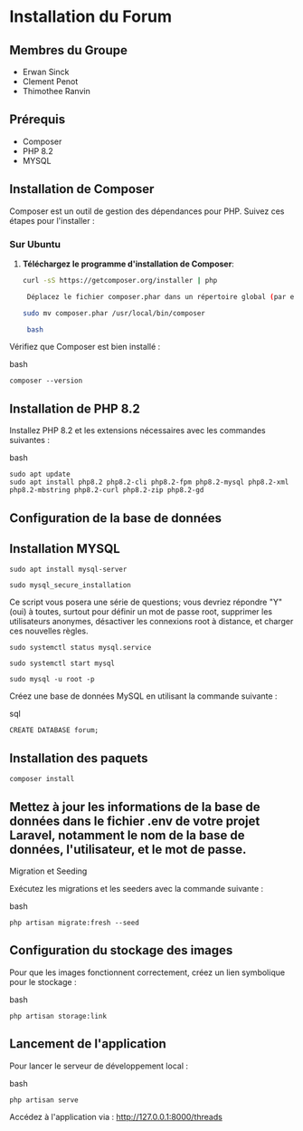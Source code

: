 # Installation du Forum

## Membres du Groupe
- Erwan Sinck
- Clement Penot
- Thimothee Ranvin

## Prérequis
- Composer
- PHP 8.2
- MYSQL


## Installation de Composer

Composer est un outil de gestion des dépendances pour PHP. Suivez ces étapes pour l'installer :

### Sur Ubuntu
1. **Téléchargez le programme d'installation de Composer**:
   ```bash
   curl -sS https://getcomposer.org/installer | php

    Déplacez le fichier composer.phar dans un répertoire global (par exemple /usr/local/bin) pour utiliser composer en tant que commande globale :

   sudo mv composer.phar /usr/local/bin/composer
   
    bash

Vérifiez que Composer est bien installé :

bash
```
composer --version
```

## Installation de PHP 8.2

Installez PHP 8.2 et les extensions nécessaires avec les commandes suivantes :

bash
```
sudo apt update
sudo apt install php8.2 php8.2-cli php8.2-fpm php8.2-mysql php8.2-xml php8.2-mbstring php8.2-curl php8.2-zip php8.2-gd
```




## Configuration de la base de données

## Installation MYSQL

```
sudo apt install mysql-server
```

```
sudo mysql_secure_installation
```
Ce script vous posera une série de questions; vous devriez répondre "Y" (oui) à toutes,
surtout pour définir un mot de passe root, supprimer les utilisateurs anonymes,
désactiver les connexions root à distance, et charger ces nouvelles règles.

```
sudo systemctl status mysql.service
```

```
sudo systemctl start mysql
```

```
sudo mysql -u root -p
```

Créez une base de données MySQL en utilisant la commande suivante :

sql
```
CREATE DATABASE forum;
```

## Installation des paquets 

```
composer install
```

## Mettez à jour les informations de la base de données dans le fichier .env de votre projet Laravel, notamment le nom de la base de données, l'utilisateur, et le mot de passe.

Migration et Seeding

Exécutez les migrations et les seeders avec la commande suivante :

bash

```
php artisan migrate:fresh --seed
```

## Configuration du stockage des images

Pour que les images fonctionnent correctement, créez un lien symbolique pour le stockage :

bash

```
php artisan storage:link
```

## Lancement de l'application

Pour lancer le serveur de développement local :

bash
```
php artisan serve
```

Accédez à l'application via : http://127.0.0.1:8000/threads